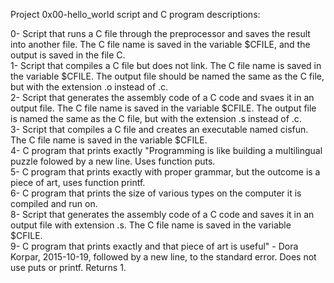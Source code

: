 Project 0x00-hello_world script and C program descriptions:

0- Script that runs a C file through the preprocessor and saves the result into another file. The C file name is saved in the variable $CFILE, and the output is saved in the file C.\
1- Script that compiles a C file but does not link. The C file name is saved in the variable $CFILE. The output file should be named the same as the C file, but with the extension .o instead of .c.\
2- Script that generates the assembly code of a C code and svaes it in an output file. The C file name is saved in the variable $CFILE. The output file is named the same as the C file, but with the extension .s instead of .c.\
3- Script that compiles a C file and creates an executable named cisfun. The C file name is saved in the variable $CFILE.\
4- C program that prints exactly "Programming is like building a multilingual puzzle folowed by a new line. Uses function puts.\
5- C program that prints exactly with proper grammar, but the outcome is a piece of art, uses function printf.\
6- C program that prints the size of various types on the computer it is compiled and run on.\
8- Script that generates the assembly code of a C code and saves it in an output file with extension .s. The C file name is saved in the variable $CFILE.\
9- C program that prints exactly and that piece of art is useful" - Dora Korpar, 2015-10-19, followed by a new line, to the standard error. Does not use puts or printf. Returns 1.

